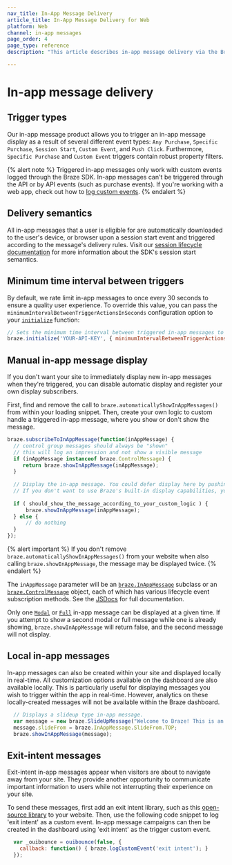 ```yaml
---
nav_title: In-App Message Delivery
article_title: In-App Message Delivery for Web
platform: Web
channel: in-app messages
page_order: 4
page_type: reference
description: "This article describes in-app message delivery via the Braze SDK, such as manually displaying in-app messages or sending exit-intent messages."

---
```


# In-app message delivery

## Trigger types

Our in-app message product allows you to trigger an in-app message display as a result of several different event types: `Any Purchase`, `Specific Purchase`, `Session Start`, `Custom Event`, and `Push Click`. Furthermore, `Specific Purchase` and `Custom Event` triggers contain robust property filters.

{% alert note %}
Triggered in-app messages only work with custom events logged through the Braze SDK. In-app messages can't be triggered through the API or by API events (such as purchase events). If you're working with a web app, check out how to [log custom events]({{site.baseurl}}/developer_guide/platform_integration_guides/web/analytics/tracking_custom_events/#tracking-custom-events).
{% endalert %}

## Delivery semantics

All in-app messages that a user is eligible for are automatically downloaded to the user's device, or browser upon a session start event and triggered according to the message's delivery rules. Visit our [session lifecycle documentation][10] for more information about the SDK's session start semantics.

## Minimum time interval between triggers

By default, we rate limit in-app messages to once every 30 seconds to ensure a quality user experience. To override this value, you can pass the `minimumIntervalBetweenTriggerActionsInSeconds` configuration option to your [`initialize`][9] function:

```javascript
// Sets the minimum time interval between triggered in-app messages to 5 seconds instead of the default 30
braze.initialize('YOUR-API-KEY', { minimumIntervalBetweenTriggerActionsInSeconds: 5 })
```

## Manual in-app message display

If you don't want your site to immediately display new in-app messages when they're triggered, you can disable automatic display and register your own display subscribers. 

First, find and remove the call to `braze.automaticallyShowInAppMessages()` from within your loading snippet. Then, create your own logic to custom handle a triggered in-app message, where you show or don't show the message. 

```javascript
braze.subscribeToInAppMessage(function(inAppMessage) {
  // control group messages should always be "shown"
  // this will log an impression and not show a visible message
  if (inAppMessage instanceof braze.ControlMessage) {
     return braze.showInAppMessage(inAppMessage);
  }
  
  // Display the in-app message. You could defer display here by pushing this message to code within your own application.
  // If you don't want to use Braze's built-in display capabilities, you could alternatively pass the in-app message to your own display code here.
  
  if ( should_show_the_message_according_to_your_custom_logic ) {
      braze.showInAppMessage(inAppMessage);
  } else {
      // do nothing
  }
});
```

{% alert important %}
If you don't remove `braze.automaticallyShowInAppMessages()` from your website when also calling `braze.showInAppMessage`, the message may be displayed twice.
{% endalert %}

The `inAppMessage` parameter will be an [`braze.InAppMessage`][2] subclass or an [`braze.ControlMessage`][8] object, each of which has various lifecycle event subscription methods. See the [JSDocs][2] for full documentation.

Only one [`Modal`][17] or [`Full`][41] in-app message can be displayed at a given time. If you attempt to show a second modal or full message while one is already showing, `braze.showInAppMessage` will return false, and the second message will not display.

## Local in-app messages

In-app messages can also be created within your site and displayed locally in real-time. All customization options available on the dashboard are also available locally. This is particularly useful for displaying messages you wish to trigger within the app in real-time. However, analytics on these locally-created messages will not be available within the Braze dashboard.

```javascript
  // Displays a slideup type in-app message.
  var message = new braze.SlideUpMessage("Welcome to Braze! This is an in-app message.");
  message.slideFrom = braze.InAppMessage.SlideFrom.TOP;
  braze.showInAppMessage(message);
```

## Exit-intent messages

Exit-intent in-app messages appear when visitors are about to navigate away from your site. They provide another opportunity to communicate important information to users while not interrupting their experience on your site. 

To send these messages, first add an exit intent library, such as this [open-source library][50] to your website. Then, use the following code snippet to log 'exit intent' as a custom event. In-app message campaigns can then be created in the dashboard using 'exit intent' as the trigger custom event.

```javascript
  var _ouibounce = ouibounce(false, {
    callback: function() { braze.logCustomEvent('exit intent'); }
  });
```


[2]: https://js.appboycdn.com/web-sdk/latest/doc/classes/braze.inappmessage.html
[8]: https://js.appboycdn.com/web-sdk/latest/doc/classes/braze.controlmessage.html
[9]: https://js.appboycdn.com/web-sdk/latest/doc/modules/braze.html#initialize
[10]: {{site.baseurl}}/developer_guide/platform_integration_guides/web/analytics/tracking_sessions/#session-lifecycle
[17]: {{site.baseurl}}/developer_guide/platform_integration_guides/web/in_app_messaging/#modal-in-app-messages
[41]: {{site.baseurl}}/developer_guide/platform_integration_guides/web/in_app_messaging/#full-in-app-messages
[50]: https://github.com/carlsednaoui/ouibounce
